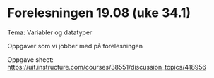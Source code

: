 # Forelesningen 19.08 (uke 34.1)

Tema: Variabler og datatyper

Oppgaver som vi jobber med på forelesningen

Oppgave sheet: <https://uit.instructure.com/courses/38551/discussion_topics/418956>
